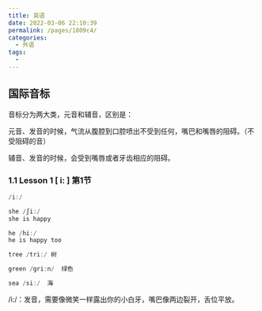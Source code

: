 ```yaml
---
title: 英语
date: 2022-03-06 22:10:39
permalink: /pages/1809c4/
categories:
  - 外语
tags:
  - 
---
```


## 国际音标

音标分为两大类，元音和辅音，区别是：

元音、发音的时候，气流从腹腔到口腔喷出不受到任何，嘴巴和嘴唇的阻碍。（不受阻碍的音）

辅音、发音的时候，会受到嘴唇或者牙齿相应的阻碍。

### 1.1 Lesson 1 [ i: ] 第1节

```go
/i:/

she /ʃi:/
she is happy

he /hi:/ 
he is happy too

tree /tri:/ 树

green /gri:n/  绿色

sea /si:/  海
```

/i:/：发音，需要像微笑一样露出你的小白牙，嘴巴像两边裂开，舌位平放。
